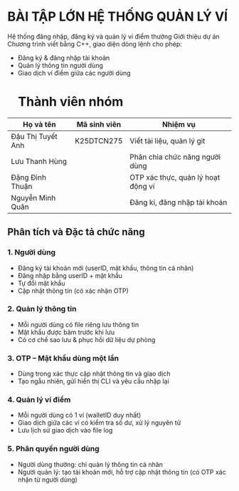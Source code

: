 # BÀI TẬP LỚN HỆ THỐNG QUẢN LÝ VÍ
Hệ thống đăng nhập, đăng ký và quản lý ví điểm thưởng
Giới thiệu dự án
Chương trình viết bằng C++, giao diện dòng lệnh cho phép:
- Đăng ký & đăng nhập tài khoản
- Quản lý thông tin người dùng
- Giao dịch ví điểm giữa các người dùng
  # Thành viên nhóm
| Họ và tên            | Mã sinh viên  | Nhiệm vụ                               |
|----------------------|---------------|----------------------------------------|
| Đậu Thị Tuyết Anh    | K25DTCN275    | Viết tài liệu, quản lý git             |
| Lưu Thanh Hùng       |               | Phân chia chức năng người dùng         |
| Đặng Đình Thuận      |               | OTP xác thực, quản lý hoạt động ví     |
| Nguyễn Minh Quân     |               | Đăng kí, đăng nhập tài khoản           |
## Phân tích và Đặc tả chức năng
### 1. Người dùng
- Đăng ký tài khoản mới (userID, mật khẩu, thông tin cá nhân)
- Đăng nhập bằng userID + mật khẩu
- Tự đổi mật khẩu
- Cập nhật thông tin (có xác nhận OTP)

### 2. Quản lý thông tin
- Mỗi người dùng có file riêng lưu thông tin
- Mật khẩu được băm trước khi lưu
- Có cơ chế sao lưu & phục hồi dữ liệu dự phòng

### 3. OTP – Mật khẩu dùng một lần
- Dùng trong xác thực cập nhật thông tin và giao dịch
- Tạo ngẫu nhiên, gửi hiển thị CLI và yêu cầu nhập lại

### 4. Quản lý ví điểm
- Mỗi người dùng có 1 ví (walletID duy nhất)
- Giao dịch giữa các ví có kiểm tra số dư, xử lý nguyên tử
- Lưu lịch sử giao dịch vào file log

### 5. Phân quyền người dùng
- Người dùng thường: chỉ quản lý thông tin cá nhân
- Người quản lý: tạo tài khoản mới, hỗ trợ cập nhật thông tin (có OTP xác nhận từ người dùng)
